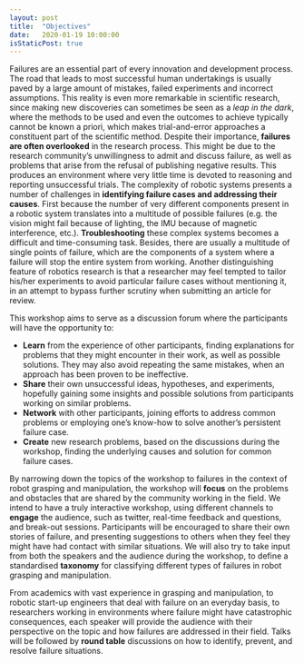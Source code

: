 ```yaml
---
layout: post
title:  "Objectives"
date:   2020-01-19 10:00:00
isStaticPost: true
---
```


Failures are an essential part of every innovation and development process. The road that leads to most successful human undertakings is usually paved by a large amount of mistakes, failed experiments and incorrect assumptions. This reality is even more remarkable in scientific research, since making new discoveries can sometimes be seen as a *leap in the dark*, where the methods to be used and even the outcomes to achieve typically cannot be known a priori, which makes trial-and-error approaches a constituent part of the scientific method.
Despite their importance, **failures are often overlooked** in the research process. This might be due to the research community’s unwillingness to admit and discuss failure, as well as problems that arise from the refusal of publishing negative results. This produces an environment where very little time is devoted to reasoning and reporting unsuccessful trials. 
The complexity of robotic systems presents a number of challenges in **identifying failure cases and addressing their causes**. First because the number of very different components present in a robotic system translates into a multitude of possible failures (e.g. the vision might fail because of lighting, the IMU because of magnetic interference, etc.). **Troubleshooting** these complex systems becomes a difficult and time-consuming task. Besides, there are usually a multitude of single points of failure, which are the components of a system where a failure will stop the entire system from working. Another distinguishing feature of robotics research is that a researcher may feel tempted to tailor his/her experiments to avoid particular failure cases without mentioning it, in an attempt to bypass further scrutiny when submitting an article for review.

This workshop aims to serve as a discussion forum where the participants will have the opportunity to:
* **Learn** from the experience of other participants, finding explanations for problems that they might encounter in their work, as well as possible solutions. They may also avoid repeating the same mistakes, when an approach has been proven to be ineffective.
* **Share** their own unsuccessful ideas, hypotheses, and experiments, hopefully gaining some insights and possible solutions from participants working on similar problems.
* **Network** with other participants, joining efforts to address common problems or employing one’s know-how to solve another’s persistent failure case.
* **Create** new research problems, based on the discussions during the workshop, finding the underlying causes and solution for common failure cases.

By narrowing down the topics of the workshop to failures in the context of robot grasping and manipulation, the workshop will **focus** on the problems and obstacles that are shared by the community working in the field. We intend to have a truly interactive workshop, using different channels to **engage** the audience, such as twitter, real-time feedback and questions, and break-out sessions. Participants will be encouraged to share their own stories of failure, and presenting suggestions to others when they feel they might have had contact with similar situations. We will also try to take input from both the speakers and the audience during the workshop, to define a standardised **taxonomy** for classifying different types of failures in robot grasping and manipulation.

From academics with vast experience in grasping and manipulation, to robotic start-up engineers that deal with failure on an everyday basis, to researchers working in environments where failure might have catastrophic consequences, each speaker will provide the audience with their perspective on the topic and how failures are addressed in their field. Talks will be followed by **round table** discussions on how to identify, prevent, and resolve failure situations.
